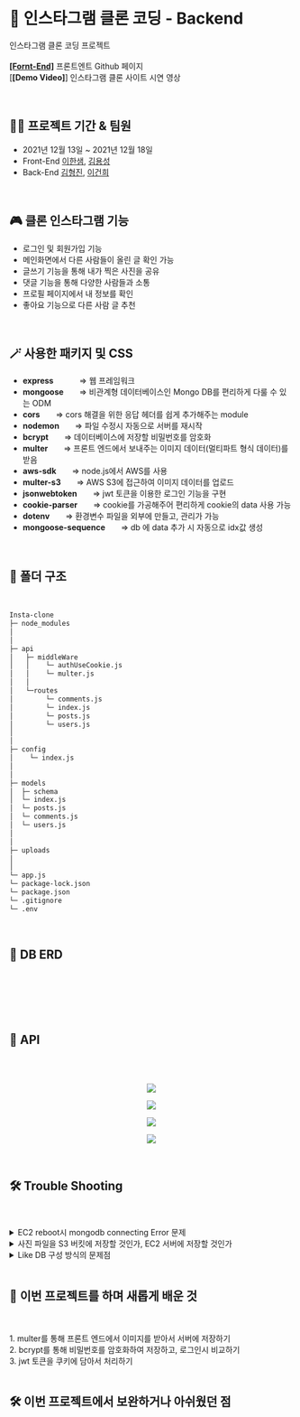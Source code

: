 # 🌠 인스타그램 클론 코딩 - Backend
인스타그램 클론 코딩 프로젝트  
<br/>
[**[Fornt-End]**](https://github.com/undriedspring/5_FE_Insta_CloneCoding) 프론트엔트 Github 페이지
<br/>
[**[Demo Video]**] 인스타그램 클론 사이트 시연 영상

<br/>

👨‍💻 프로젝트 기간 & 팀원
-------------  
- 2021년 12월 13일 ~ 2021년 12월 18일
- Front-End [이한샘](https://github.com/undriedspring), [김용성](https://github.com/YYZA)
- Back-End [김형진](https://github.com/KIMHYEONGJIN5925), [이건희](https://github.com/IsthisLee)  

<br/>

🎮 클론 인스타그램 기능  
-------------  

- 로그인 및 회원가입 기능
- 메인화면에서 다른 사람들이 올린 글 확인 가능
- 글쓰기 기능을 통해 내가 찍은 사진을 공유
- 댓글 기능을 통해 다양한 사람들과 소통
- 프로필 페이지에서 내 정보를 확인
- 좋아요 기능으로 다른 사람 글 추천

<br/>

🪄 사용한 패키지 및 CSS  
-----------------
- **express**  　　　=> 웹 프레임워크
- **mongoose**　　=> 비관계형 데이터베이스인 Mongo DB를 편리하게 다룰 수 있는 ODM
- **cors**　　=> cors 해결을 위한 응답 헤더를 쉽게 추가해주는 module
- **nodemon**　　=> 파일 수정시 자동으로 서버를 재시작
- **bcrypt**　　=> 데이터베이스에 저장할 비밀번호를 암호화
- **multer**　　=> 프론트 엔드에서 보내주는 이미지 데이터(멀티파트 형식 데이터)를 받음
- **aws-sdk**　　=> node.js에서 AWS를 사용
- **multer-s3**　　=> AWS S3에 접근하여 이미지 데이터를 업로드
- **jsonwebtoken**　　=> jwt 토큰을 이용한 로그인 기능을 구현
- **cookie-parser**　　=> cookie를 가공해주어 편리하게 cookie의 data 사용 가능
- **dotenv**　　=> 환경변수 파일을 외부에 만들고, 관리가 가능
- **mongoose-sequence**　　=> db 에 data 추가 시 자동으로 idx값 생성


<br/>

📨 폴더 구조  
-----------------  

<br/>

```bash
Insta-clone
├─ node_modules
│  
│  
├─ api   
│   ├─ middleWare
│   │    └─ authUseCookie.js
│   │    └─ multer.js
│   │ 
│   └─routes
│        └─ comments.js
│        └─ index.js
│        └─ posts.js
│        └─ users.js
│  
│
├─ config
│    └─ index.js
│
│  
├─ models
│  ├─ schema
│  └─ index.js
│  └─ posts.js
│  └─ comments.js
│  └─ users.js
│ 
│ 
├─ uploads
│ 
│  
└─ app.js
└─ package-lock.json
└─ package.json
└─ .gitignore
└─ .env
```

<br/>

💾 DB ERD
-----------------

<br/>
<br/>

<p align="center"><img src=></p>

<br/>

📱 API
-----------------

<br/>
<br/>

<p align="center"><img src="https://user-images.githubusercontent.com/57748284/146632098-aae5ccd4-b5bd-48bd-ab4c-6d9cf674c492.png"></p>
<p align="center"><img src="https://user-images.githubusercontent.com/57748284/146632124-1acb5461-4eb7-4078-84fe-ff89c9b585c1.png"></p>
<p align="center"><img src="https://user-images.githubusercontent.com/57748284/146632121-4b0d7c8a-8c41-4f14-baba-8ff69310e227.png"></p>
<p align="center"><img src="https://user-images.githubusercontent.com/57748284/146632157-923ca9bb-90b2-44a6-a127-4ac0761cf63b.png"></p>


<br/>

🛠 Trouble Shooting
-----------------  

<br/>
<br/>

<details markdown ="1">
<summary>EC2 reboot시 mongodb connecting Error 문제</summary>
EC2의 Timezone을 KST로 변경하고 서버를 reboot했더니 mongodb와의 connect 에러가 발생하였다.<br/>
https://ssue95.tistory.com/19<br/>
위 블로그와 같은 에러를 겪어서 따라해 보았으나, vim 파일 생성에서 자꾸 막혔다.<br/>
결국, mongodb를 삭제하고, 재설치하여 해결하였다.
</details>
<details markdown ="2">
<summary>사진 파일을 S3 버킷에 저장할 것인가, EC2 서버에 저장할 것인가</summary>
  현재는 EC2 서버에 저장하고 있다. 그러나, S3(Simple Storage Service) 버킷이 이름에 걸맞게 파일 저장에 최적화가 되어있다고 한다. 또한, 용량이 무한대라서 EC2나 EBS로 구축했을 때 처럼 Auto Scaling(자동 확장 - 용량 추가)이나 Load Balancing(부하 분산 - 성능 향상)에 신경쓰지 않아도 된다.(프리티어 버전은 5GB, GET요청 2만개, PUT 2천개 제한이다.) 이러한 이유로 앞으로는 사진처럼 정적인 파일을 저장할 때는 S3에 저장하는 것이 올바른 방법으로 보인다.
</details>
<details markdown ="3">
<summary>Like DB 구성 방식의 문제점</summary>
  현재는 Comment DB에 위치한 Like 컬럼에 좋아요를 누른 user의 정보를 넣었다.
만약 좋아한 user 수가 많아지면 해당 document 내에 정보가 무수히 많이 쌓일 것이고, user별로 어떤 게시글에 좋아요를 눌렀는지 표시해줄 때, 상당히 많은 data 속에서 user를 찾아내야 하므로 비효율적이다.

이를 해결하기 위한 방법.
1. User DB에 Like 컬럼을 생성하여 해당 user가 좋아요 누른 게시글 또는 댓글만 추가한다.
2. Like DB를 새로 생성하여 user가 어느 게시물과 댓글에 좋아요를 눌렀는지에 대한 정보를 추가한다.

사실상 위의 두 가지 방법 모두 비슷한 방식이다. 다음에 좋아요 기능을 구현할 때는 이와 같은 방법으로 구현하도록 해봐야겠다.
</details>

<br/>

🎁 이번 프로젝트를 하며 새롭게 배운 것
-----------------

<br/>
<br/>
1. multer를 통해 프론트 엔드에서 이미지를 받아서 서버에 저장하기<br/>
2. bcrypt를 통해 비밀번호를 암호화하여 저장하고, 로그인시 비교하기<br/>
3. jwt 토큰을 쿠키에 담아서 처리하기<br/>


<br/>

🛠 이번 프로젝트에서 보완하거나 아쉬웠던 점 
-----------------  

<br/>
<br/>

<br/>
